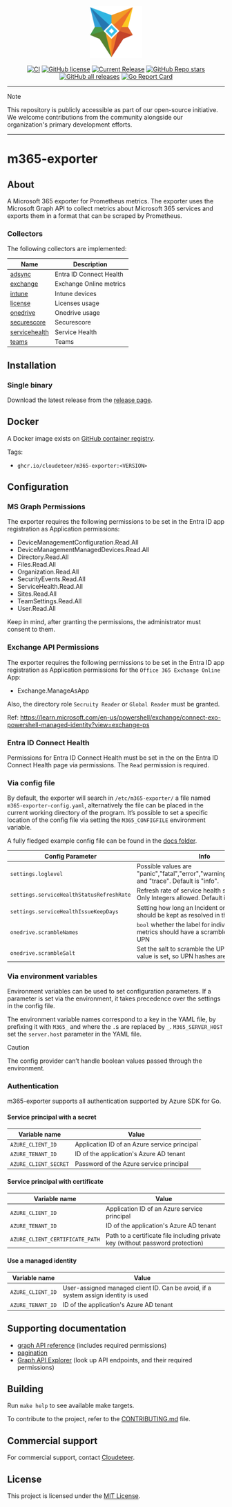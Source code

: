 <p align="center">
    <img src="docs/sources/assets/logo_m365_exporter.svg" alt="m365-exporter logo" height="120px">
</p>


<p align="center">
    <a href="https://github.com/cloudeteer/m365-exporter/actions?query=workflow%3ACI"><img src="https://github.com/cloudeteer/m365-exporter/workflows/CI/badge.svg" alt="CI"></a>
    <a href="https://github.com/cloudeteer/m365-exporter/blob/master/LICENSE.txt"><img src="https://img.shields.io/github/license/cloudeteer/m365-exporter" alt="GitHub license"></a>
    <a href="https://github.com/cloudeteer/m365-exporter/releases/latest"><img src="https://img.shields.io/github/release/cloudeteer/m365-exporter.svg?logo=github" alt="Current Release"></a>
    <a href="https://github.com/cloudeteer/m365-exporter/stargazers"><img src="https://img.shields.io/github/stars/cloudeteer/m365-exporter?style=flat&logo=github" alt="GitHub Repo stars"></a>
    <a href="https://github.com/cloudeteer/m365-exporter/releases/latest"><img src="https://img.shields.io/github/downloads/cloudeteer/m365-exporter/total?logo=github" alt="GitHub all releases"></a>
    <a href="https://goreportcard.com/report/github.com/cloudeteer/m365-exporter"><img src="https://goreportcard.com/badge/github.com/cloudeteer/m365-exporter" alt="Go Report Card"></a>
</p>


---

> [!NOTE]
> This repository is publicly accessible as part of our open-source initiative.
> We welcome contributions from the community alongside our organization's primary development efforts.

---

# m365-exporter

## About

A Microsoft 365 exporter for Prometheus metrics.
The exporter uses the Microsoft Graph API to collect metrics about Microsoft 365 services
and exports them in a format that can be scraped by Prometheus.

### Collectors

The following collectors are implemented:

| Name                                             | Description             |
|--------------------------------------------------|-------------------------|
| [adsync](docs/collector.adsync.md)               | Entra ID Connect Health |
| [exchange](docs/collector.exchange.md)           | Exchange Online metrics |
| [intune](docs/collector.intune.md)               | Intune devices          |
| [license](docs/collector.license.md)             | Licenses usage          |
| [onedrive](docs/collector.license.md)            | Onedrive usage          |
| [securescore](docs/collector.securescore.md)     | Securescore             |
| [servicehealth](docs/collector.servicehealth.md) | Service Health          |
| [teams](docs/collector.servicehealth.md)         | Teams                   |

## Installation

### Single binary

Download the latest release from the [release page](https://github.com/cloudeteer/m365-exporter/releases/).

## Docker

A Docker image exists on [GitHub container registry](https://github.com/cloudeteer/m365-exporter/pkgs/container/m365-exporter).

Tags:

* `ghcr.io/cloudeteer/m365-exporter:<VERSION>`

## Configuration

### MS Graph Permissions

The exporter requires the following permissions to be set in the Entra ID app registration as Application permissions:

- DeviceManagementConfiguration.Read.All
- DeviceManagementManagedDevices.Read.All
- Directory.Read.All
- Files.Read.All
- Organization.Read.All
- SecurityEvents.Read.All
- ServiceHealth.Read.All
- Sites.Read.All
- TeamSettings.Read.All
- User.Read.All

Keep in mind, after granting the permissions, the administrator must consent to them.

### Exchange API Permissions

The exporter requires the following permissions to be set in the Entra ID app registration as Application permissions for the `Office 365 Exchange Online` App:

* Exchange.ManageAsApp

Also, the directory role `Secruity Reader` or `Global Reader` must be granted.

Ref: https://learn.microsoft.com/en-us/powershell/exchange/connect-exo-powershell-managed-identity?view=exchange-ps

### Entra ID Connect Health

Permissions for Entra ID Connect Health must be set in the on the Entra ID Connect Health page via permissions.
The `Read` permission is required.

### Via config file

By default, the exporter will search in `/etc/m365-exporter/` a file named `m365-exporter-config.yaml`, alternatively the file can be placed
in the current working directory of the program. It’s possible to set a specific location of the config file via setting
the `M365_CONFIGFILE` environment variable.

A fully fledged example config file can be found in the [docs folder](docs/m365-exporter-config.yaml).

| Config Parameter                          | Info                                                                                                 |
|-------------------------------------------|------------------------------------------------------------------------------------------------------|
| `settings.loglevel`                       | Possible values are "panic","fatal","error","warning","info","debug" and "trace". Default is "info". |
| `settings.serviceHealthStatusRefreshRate` | Refresh rate of service health status in minutes. Only Integers allowed. Default is 5 minutes.       |
| `settings.serviceHealthIssueKeepDays`     | Setting how long an Incident or Advisory should be kept as resolved in the metrics.                  |
| `onedrive.scrambleNames`                  | `bool` whether the label for individual onedrive metrics should have a scrambled version of the UPN  |
| `onedrive.scrambleSalt`                   | Set the salt to scramble the UPNs, a default value is set, so UPN hashes are always salted           |

### Via environment variables

Environment variables can be used to set configuration parameters. If a parameter is set via the environment, it takes precedence over
the settings in the config file.

The environment variable names correspond to a key in the YAML file,
by prefixing it with `M365_` and where the `.`s are replaced by `_`.
`M365_SERVER_HOST` set the `server.host` parameter in the YAML file.

> [!CAUTION]
> The config provider can’t handle boolean values passed through the environment.

### Authentication

m365-exporter supports all authentication supported by Azure SDK for Go.

#### Service principal with a secret

| Variable name         | Value                                        |
|-----------------------|----------------------------------------------|
| `AZURE_CLIENT_ID`     | Application ID of an Azure service principal |
| `AZURE_TENANT_ID`     | ID of the application's Azure AD tenant      |
| `AZURE_CLIENT_SECRET` | Password of the Azure service principal      |

#### Service principal with certificate

| Variable name                   | Value                                                                          |
|---------------------------------|--------------------------------------------------------------------------------|
| `AZURE_CLIENT_ID`               | Application ID of an Azure service principal                                   |
| `AZURE_TENANT_ID`               | ID of the application's Azure AD tenant                                        |
| `AZURE_CLIENT_CERTIFICATE_PATH` | Path to a certificate file including private key (without password protection) |

#### Use a managed identity

| Variable name     | Value                                                                              |
|-------------------|------------------------------------------------------------------------------------|
| `AZURE_CLIENT_ID` | User-assigned managed client ID. Can be avoid, if a system assign identity is used |
| `AZURE_TENANT_ID` | ID of the application's Azure AD tenant                                            |

## Supporting documentation

- [graph API reference](https://docs.microsoft.com/en-us/graph/api/overview?view=graph-rest-1.0) (includes required permissions)
- [pagination](https://docs.microsoft.com/en-us/graph/sdks/paging?tabs=Go)
- [Graph API Explorer](https://developer.microsoft.com/en-us/graph/graph-explorer) (look up API endpoints, and their required permissions)

## Building

Run `make help` to see available make targets.

To contribute to the project, refer to the [CONTRIBUTING.md](CONTRIBUTING.md) file.

## Commercial support

For commercial support, contact [Cloudeteer](https://www.cloudeteer.de/contact).

## License

This project is licensed under the [MIT License](LICENSE).
